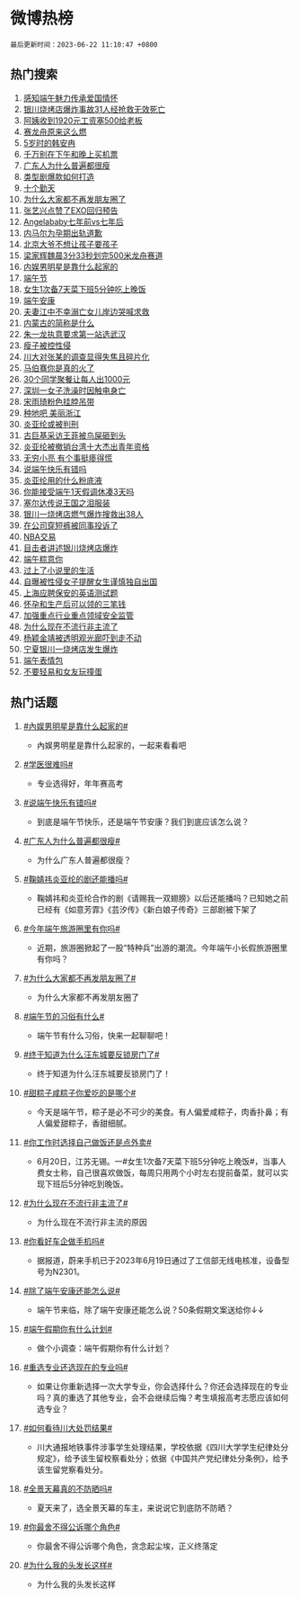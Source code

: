 # 微博热榜

`最后更新时间：2023-06-22 11:10:47 +0800`

## 热门搜索

1. [感知端午魅力传承爱国情怀](https://m.weibo.cn/search?containerid=100103type%3D1%26t%3D10%26q%3D%23%E6%84%9F%E7%9F%A5%E7%AB%AF%E5%8D%88%E9%AD%85%E5%8A%9B%E4%BC%A0%E6%89%BF%E7%88%B1%E5%9B%BD%E6%83%85%E6%80%80%23&stream_entry_id=51&isnewpage=1&extparam=seat%3D1%26cate%3D10103%26stream_entry_id%3D51%26dgr%3D0%26filter_type%3Drealtimehot%26c_type%3D51%26pos%3D0%26display_time%3D1687403445%26pre_seqid%3D16874034458720639831&luicode=10000011&lfid=106003type%253D25%2526t%253D3%2526disable_hot%253D1%2526filter_type%253Drealtimehot)
1. [银川烧烤店爆炸事故31人经抢救无效死亡](https://m.weibo.cn/search?containerid=100103type%3D1%26t%3D10%26q%3D%23%E9%93%B6%E5%B7%9D%E7%83%A7%E7%83%A4%E5%BA%97%E7%88%86%E7%82%B8%E4%BA%8B%E6%95%8531%E4%BA%BA%E7%BB%8F%E6%8A%A2%E6%95%91%E6%97%A0%E6%95%88%E6%AD%BB%E4%BA%A1%23&stream_entry_id=31&isnewpage=1&extparam=seat%3D1%26cate%3D5001%26stream_entry_id%3D31%26realpos%3D1%26dgr%3D0%26lcate%3D5001%26filter_type%3Drealtimehot%26flag%3D1%26band_rank%3D1%26q%3D%2523%25E9%2593%25B6%25E5%25B7%259D%25E7%2583%25A7%25E7%2583%25A4%25E5%25BA%2597%25E7%2588%2586%25E7%2582%25B8%25E4%25BA%258B%25E6%2595%258531%25E4%25BA%25BA%25E7%25BB%258F%25E6%258A%25A2%25E6%2595%2591%25E6%2597%25A0%25E6%2595%2588%25E6%25AD%25BB%25E4%25BA%25A1%2523%26c_type%3D31%26pos%3D0%26display_time%3D1687403445%26pre_seqid%3D16874034458720639831&luicode=10000011&lfid=106003type%253D25%2526t%253D3%2526disable_hot%253D1%2526filter_type%253Drealtimehot)
1. [阿姨收到1920元工资塞500给老板](https://m.weibo.cn/search?containerid=100103type%3D1%26t%3D10%26q%3D%23%E9%98%BF%E5%A7%A8%E6%94%B6%E5%88%B01920%E5%85%83%E5%B7%A5%E8%B5%84%E5%A1%9E500%E7%BB%99%E8%80%81%E6%9D%BF%23&stream_entry_id=31&isnewpage=1&extparam=seat%3D1%26cate%3D5001%26stream_entry_id%3D31%26realpos%3D2%26dgr%3D0%26lcate%3D5001%26filter_type%3Drealtimehot%26flag%3D32768%26band_rank%3D2%26q%3D%2523%25E9%2598%25BF%25E5%25A7%25A8%25E6%2594%25B6%25E5%2588%25B01920%25E5%2585%2583%25E5%25B7%25A5%25E8%25B5%2584%25E5%25A1%259E500%25E7%25BB%2599%25E8%2580%2581%25E6%259D%25BF%2523%26c_type%3D31%26pos%3D1%26display_time%3D1687403445%26pre_seqid%3D16874034458720639831&luicode=10000011&lfid=106003type%253D25%2526t%253D3%2526disable_hot%253D1%2526filter_type%253Drealtimehot)
1. [赛龙舟原来这么燃](https://m.weibo.cn/search?containerid=100103type%3D1%26t%3D10%26q%3D%23%E8%B5%9B%E9%BE%99%E8%88%9F%E5%8E%9F%E6%9D%A5%E8%BF%99%E4%B9%88%E7%87%83%23&stream_entry_id=31&isnewpage=1&extparam=seat%3D1%26cate%3D5001%26stream_entry_id%3D31%26realpos%3D3%26dgr%3D0%26lcate%3D5001%26filter_type%3Drealtimehot%26flag%3D0%26band_rank%3D3%26q%3D%2523%25E8%25B5%259B%25E9%25BE%2599%25E8%2588%259F%25E5%258E%259F%25E6%259D%25A5%25E8%25BF%2599%25E4%25B9%2588%25E7%2587%2583%2523%26c_type%3D31%26pos%3D2%26display_time%3D1687403445%26pre_seqid%3D16874034458720639831&luicode=10000011&lfid=106003type%253D25%2526t%253D3%2526disable_hot%253D1%2526filter_type%253Drealtimehot)
1. [5岁时的韩安冉](https://m.weibo.cn/search?containerid=100103type%3D1%26t%3D10%26q%3D%235%E5%B2%81%E6%97%B6%E7%9A%84%E9%9F%A9%E5%AE%89%E5%86%89%23&stream_entry_id=31&isnewpage=1&extparam=seat%3D1%26cate%3D5001%26stream_entry_id%3D31%26realpos%3D4%26dgr%3D0%26lcate%3D5001%26filter_type%3Drealtimehot%26flag%3D2%26band_rank%3D4%26q%3D%25235%25E5%25B2%2581%25E6%2597%25B6%25E7%259A%2584%25E9%259F%25A9%25E5%25AE%2589%25E5%2586%2589%2523%26c_type%3D31%26pos%3D3%26display_time%3D1687403445%26pre_seqid%3D16874034458720639831&luicode=10000011&lfid=106003type%253D25%2526t%253D3%2526disable_hot%253D1%2526filter_type%253Drealtimehot)
1. [千万别在下午和晚上买机票](https://m.weibo.cn/search?containerid=100103type%3D1%26t%3D10%26q%3D%23%E5%8D%83%E4%B8%87%E5%88%AB%E5%9C%A8%E4%B8%8B%E5%8D%88%E5%92%8C%E6%99%9A%E4%B8%8A%E4%B9%B0%E6%9C%BA%E7%A5%A8%23&stream_entry_id=31&isnewpage=1&extparam=seat%3D1%26cate%3D5001%26stream_entry_id%3D31%26realpos%3D5%26dgr%3D0%26lcate%3D5001%26filter_type%3Drealtimehot%26flag%3D2%26band_rank%3D5%26q%3D%2523%25E5%258D%2583%25E4%25B8%2587%25E5%2588%25AB%25E5%259C%25A8%25E4%25B8%258B%25E5%258D%2588%25E5%2592%258C%25E6%2599%259A%25E4%25B8%258A%25E4%25B9%25B0%25E6%259C%25BA%25E7%25A5%25A8%2523%26c_type%3D31%26pos%3D4%26display_time%3D1687403445%26pre_seqid%3D16874034458720639831&luicode=10000011&lfid=106003type%253D25%2526t%253D3%2526disable_hot%253D1%2526filter_type%253Drealtimehot)
1. [广东人为什么普遍都很瘦](https://m.weibo.cn/search?containerid=100103type%3D1%26t%3D10%26q%3D%23%E5%B9%BF%E4%B8%9C%E4%BA%BA%E4%B8%BA%E4%BB%80%E4%B9%88%E6%99%AE%E9%81%8D%E9%83%BD%E5%BE%88%E7%98%A6%23&stream_entry_id=31&isnewpage=1&extparam=seat%3D1%26cate%3D5001%26stream_entry_id%3D31%26realpos%3D6%26dgr%3D0%26lcate%3D5001%26filter_type%3Drealtimehot%26flag%3D1%26band_rank%3D6%26q%3D%2523%25E5%25B9%25BF%25E4%25B8%259C%25E4%25BA%25BA%25E4%25B8%25BA%25E4%25BB%2580%25E4%25B9%2588%25E6%2599%25AE%25E9%2581%258D%25E9%2583%25BD%25E5%25BE%2588%25E7%2598%25A6%2523%26c_type%3D31%26pos%3D5%26display_time%3D1687403445%26pre_seqid%3D16874034458720639831&luicode=10000011&lfid=106003type%253D25%2526t%253D3%2526disable_hot%253D1%2526filter_type%253Drealtimehot)
1. [类型剧爆款如何打造](https://m.weibo.cn/search?containerid=100103type%3D1%26t%3D10%26q%3D%23%E7%B1%BB%E5%9E%8B%E5%89%A7%E7%88%86%E6%AC%BE%E5%A6%82%E4%BD%95%E6%89%93%E9%80%A0%23&stream_entry_id=31&isnewpage=1&extparam=seat%3D1%26cate%3D5001%26stream_entry_id%3D31%26dgr%3D0%26filter_type%3Drealtimehot%26lcate%3D5001%26pos%3D6%26adid%3D194126%26band_rank%3D7%26q%3D%2523%25E7%25B1%25BB%25E5%259E%258B%25E5%2589%25A7%25E7%2588%2586%25E6%25AC%25BE%25E5%25A6%2582%25E4%25BD%2595%25E6%2589%2593%25E9%2580%25A0%2523%26c_type%3D31%26is_ad_pos%3D1%26display_time%3D1687403445%26pre_seqid%3D16874034458720639831&luicode=10000011&lfid=106003type%253D25%2526t%253D3%2526disable_hot%253D1%2526filter_type%253Drealtimehot)
1. [十个勤天](https://m.weibo.cn/search?containerid=100103type%3D1%26t%3D10%26q%3D%E5%8D%81%E4%B8%AA%E5%8B%A4%E5%A4%A9&stream_entry_id=31&isnewpage=1&extparam=seat%3D1%26cate%3D5001%26stream_entry_id%3D31%26realpos%3D7%26dgr%3D0%26lcate%3D5001%26filter_type%3Drealtimehot%26flag%3D1%26band_rank%3D7%26q%3D%25E5%258D%2581%25E4%25B8%25AA%25E5%258B%25A4%25E5%25A4%25A9%26c_type%3D31%26pos%3D7%26display_time%3D1687403445%26pre_seqid%3D16874034458720639831&luicode=10000011&lfid=106003type%253D25%2526t%253D3%2526disable_hot%253D1%2526filter_type%253Drealtimehot)
1. [为什么大家都不再发朋友圈了](https://m.weibo.cn/search?containerid=100103type%3D1%26t%3D10%26q%3D%23%E4%B8%BA%E4%BB%80%E4%B9%88%E5%A4%A7%E5%AE%B6%E9%83%BD%E4%B8%8D%E5%86%8D%E5%8F%91%E6%9C%8B%E5%8F%8B%E5%9C%88%E4%BA%86%23&stream_entry_id=31&isnewpage=1&extparam=seat%3D1%26cate%3D5001%26stream_entry_id%3D31%26realpos%3D8%26dgr%3D0%26lcate%3D5001%26filter_type%3Drealtimehot%26flag%3D1%26band_rank%3D8%26q%3D%2523%25E4%25B8%25BA%25E4%25BB%2580%25E4%25B9%2588%25E5%25A4%25A7%25E5%25AE%25B6%25E9%2583%25BD%25E4%25B8%258D%25E5%2586%258D%25E5%258F%2591%25E6%259C%258B%25E5%258F%258B%25E5%259C%2588%25E4%25BA%2586%2523%26c_type%3D31%26pos%3D8%26display_time%3D1687403445%26pre_seqid%3D16874034458720639831&luicode=10000011&lfid=106003type%253D25%2526t%253D3%2526disable_hot%253D1%2526filter_type%253Drealtimehot)
1. [张艺兴点赞了EXO回归预告](https://m.weibo.cn/search?containerid=100103type%3D1%26t%3D10%26q%3D%23%E5%BC%A0%E8%89%BA%E5%85%B4%E7%82%B9%E8%B5%9E%E4%BA%86EXO%E5%9B%9E%E5%BD%92%E9%A2%84%E5%91%8A%23&stream_entry_id=31&isnewpage=1&extparam=seat%3D1%26cate%3D5001%26stream_entry_id%3D31%26realpos%3D9%26dgr%3D0%26lcate%3D5001%26filter_type%3Drealtimehot%26flag%3D0%26band_rank%3D9%26q%3D%2523%25E5%25BC%25A0%25E8%2589%25BA%25E5%2585%25B4%25E7%2582%25B9%25E8%25B5%259E%25E4%25BA%2586EXO%25E5%259B%259E%25E5%25BD%2592%25E9%25A2%2584%25E5%2591%258A%2523%26c_type%3D31%26pos%3D9%26display_time%3D1687403445%26pre_seqid%3D16874034458720639831&luicode=10000011&lfid=106003type%253D25%2526t%253D3%2526disable_hot%253D1%2526filter_type%253Drealtimehot)
1. [Angelababy七年前vs七年后](https://m.weibo.cn/search?containerid=100103type%3D1%26t%3D10%26q%3D%23Angelababy%E4%B8%83%E5%B9%B4%E5%89%8Dvs%E4%B8%83%E5%B9%B4%E5%90%8E%23&stream_entry_id=31&isnewpage=1&extparam=seat%3D1%26cate%3D5001%26stream_entry_id%3D31%26realpos%3D10%26dgr%3D0%26lcate%3D5001%26filter_type%3Drealtimehot%26flag%3D0%26band_rank%3D10%26q%3D%2523Angelababy%25E4%25B8%2583%25E5%25B9%25B4%25E5%2589%258Dvs%25E4%25B8%2583%25E5%25B9%25B4%25E5%2590%258E%2523%26c_type%3D31%26pos%3D10%26display_time%3D1687403445%26pre_seqid%3D16874034458720639831&luicode=10000011&lfid=106003type%253D25%2526t%253D3%2526disable_hot%253D1%2526filter_type%253Drealtimehot)
1. [内马尔为孕期出轨道歉](https://m.weibo.cn/search?containerid=100103type%3D1%26t%3D10%26q%3D%23%E5%86%85%E9%A9%AC%E5%B0%94%E4%B8%BA%E5%AD%95%E6%9C%9F%E5%87%BA%E8%BD%A8%E9%81%93%E6%AD%89%23&stream_entry_id=31&isnewpage=1&extparam=seat%3D1%26cate%3D5001%26stream_entry_id%3D31%26realpos%3D11%26dgr%3D0%26lcate%3D5001%26filter_type%3Drealtimehot%26flag%3D2%26band_rank%3D11%26q%3D%2523%25E5%2586%2585%25E9%25A9%25AC%25E5%25B0%2594%25E4%25B8%25BA%25E5%25AD%2595%25E6%259C%259F%25E5%2587%25BA%25E8%25BD%25A8%25E9%2581%2593%25E6%25AD%2589%2523%26c_type%3D31%26pos%3D11%26display_time%3D1687403445%26pre_seqid%3D16874034458720639831&luicode=10000011&lfid=106003type%253D25%2526t%253D3%2526disable_hot%253D1%2526filter_type%253Drealtimehot)
1. [北京大爷不想让孩子要孩子](https://m.weibo.cn/search?containerid=100103type%3D1%26t%3D10%26q%3D%23%E5%8C%97%E4%BA%AC%E5%A4%A7%E7%88%B7%E4%B8%8D%E6%83%B3%E8%AE%A9%E5%AD%A9%E5%AD%90%E8%A6%81%E5%AD%A9%E5%AD%90%23&stream_entry_id=31&isnewpage=1&extparam=seat%3D1%26cate%3D5001%26stream_entry_id%3D31%26realpos%3D12%26dgr%3D0%26lcate%3D5001%26filter_type%3Drealtimehot%26flag%3D2%26band_rank%3D12%26q%3D%2523%25E5%258C%2597%25E4%25BA%25AC%25E5%25A4%25A7%25E7%2588%25B7%25E4%25B8%258D%25E6%2583%25B3%25E8%25AE%25A9%25E5%25AD%25A9%25E5%25AD%2590%25E8%25A6%2581%25E5%25AD%25A9%25E5%25AD%2590%2523%26c_type%3D31%26pos%3D12%26display_time%3D1687403445%26pre_seqid%3D16874034458720639831&luicode=10000011&lfid=106003type%253D25%2526t%253D3%2526disable_hot%253D1%2526filter_type%253Drealtimehot)
1. [梁家辉魏晨3分33秒划完500米龙舟赛道](https://m.weibo.cn/search?containerid=100103type%3D1%26t%3D10%26q%3D%23%E6%A2%81%E5%AE%B6%E8%BE%89%E9%AD%8F%E6%99%A83%E5%88%8633%E7%A7%92%E5%88%92%E5%AE%8C500%E7%B1%B3%E9%BE%99%E8%88%9F%E8%B5%9B%E9%81%93%23&stream_entry_id=31&isnewpage=1&extparam=seat%3D1%26cate%3D5001%26stream_entry_id%3D31%26realpos%3D13%26dgr%3D0%26lcate%3D5001%26filter_type%3Drealtimehot%26flag%3D1%26band_rank%3D13%26q%3D%2523%25E6%25A2%2581%25E5%25AE%25B6%25E8%25BE%2589%25E9%25AD%258F%25E6%2599%25A83%25E5%2588%258633%25E7%25A7%2592%25E5%2588%2592%25E5%25AE%258C500%25E7%25B1%25B3%25E9%25BE%2599%25E8%2588%259F%25E8%25B5%259B%25E9%2581%2593%2523%26c_type%3D31%26pos%3D13%26display_time%3D1687403445%26pre_seqid%3D16874034458720639831&luicode=10000011&lfid=106003type%253D25%2526t%253D3%2526disable_hot%253D1%2526filter_type%253Drealtimehot)
1. [内娱男明星是靠什么起家的](https://m.weibo.cn/search?containerid=100103type%3D1%26t%3D10%26q%3D%23%E5%86%85%E5%A8%B1%E7%94%B7%E6%98%8E%E6%98%9F%E6%98%AF%E9%9D%A0%E4%BB%80%E4%B9%88%E8%B5%B7%E5%AE%B6%E7%9A%84%23&stream_entry_id=31&isnewpage=1&extparam=seat%3D1%26cate%3D5001%26stream_entry_id%3D31%26realpos%3D14%26dgr%3D0%26lcate%3D5001%26filter_type%3Drealtimehot%26flag%3D0%26band_rank%3D14%26q%3D%2523%25E5%2586%2585%25E5%25A8%25B1%25E7%2594%25B7%25E6%2598%258E%25E6%2598%259F%25E6%2598%25AF%25E9%259D%25A0%25E4%25BB%2580%25E4%25B9%2588%25E8%25B5%25B7%25E5%25AE%25B6%25E7%259A%2584%2523%26c_type%3D31%26pos%3D14%26display_time%3D1687403445%26pre_seqid%3D16874034458720639831&luicode=10000011&lfid=106003type%253D25%2526t%253D3%2526disable_hot%253D1%2526filter_type%253Drealtimehot)
1. [端午节](https://m.weibo.cn/search?containerid=100103type%3D1%26t%3D10%26q%3D%E7%AB%AF%E5%8D%88%E8%8A%82&stream_entry_id=31&isnewpage=1&extparam=seat%3D1%26cate%3D5001%26stream_entry_id%3D31%26realpos%3D15%26dgr%3D0%26lcate%3D5001%26filter_type%3Drealtimehot%26flag%3D0%26band_rank%3D15%26q%3D%25E7%25AB%25AF%25E5%258D%2588%25E8%258A%2582%26c_type%3D31%26pos%3D15%26display_time%3D1687403445%26pre_seqid%3D16874034458720639831&luicode=10000011&lfid=106003type%253D25%2526t%253D3%2526disable_hot%253D1%2526filter_type%253Drealtimehot)
1. [女生1次备7天菜下班5分钟吃上晚饭](https://m.weibo.cn/search?containerid=100103type%3D1%26t%3D10%26q%3D%23%E5%A5%B3%E7%94%9F1%E6%AC%A1%E5%A4%877%E5%A4%A9%E8%8F%9C%E4%B8%8B%E7%8F%AD5%E5%88%86%E9%92%9F%E5%90%83%E4%B8%8A%E6%99%9A%E9%A5%AD%23&stream_entry_id=31&isnewpage=1&extparam=seat%3D1%26cate%3D5001%26stream_entry_id%3D31%26realpos%3D16%26dgr%3D0%26lcate%3D5001%26filter_type%3Drealtimehot%26flag%3D0%26band_rank%3D16%26q%3D%2523%25E5%25A5%25B3%25E7%2594%259F1%25E6%25AC%25A1%25E5%25A4%25877%25E5%25A4%25A9%25E8%258F%259C%25E4%25B8%258B%25E7%258F%25AD5%25E5%2588%2586%25E9%2592%259F%25E5%2590%2583%25E4%25B8%258A%25E6%2599%259A%25E9%25A5%25AD%2523%26c_type%3D31%26pos%3D16%26display_time%3D1687403445%26pre_seqid%3D16874034458720639831&luicode=10000011&lfid=106003type%253D25%2526t%253D3%2526disable_hot%253D1%2526filter_type%253Drealtimehot)
1. [端午安康](https://m.weibo.cn/search?containerid=100103type%3D1%26t%3D10%26q%3D%E7%AB%AF%E5%8D%88%E5%AE%89%E5%BA%B7&stream_entry_id=31&isnewpage=1&extparam=seat%3D1%26cate%3D5001%26stream_entry_id%3D31%26realpos%3D17%26dgr%3D0%26lcate%3D5001%26filter_type%3Drealtimehot%26flag%3D0%26band_rank%3D17%26q%3D%25E7%25AB%25AF%25E5%258D%2588%25E5%25AE%2589%25E5%25BA%25B7%26c_type%3D31%26pos%3D17%26display_time%3D1687403445%26pre_seqid%3D16874034458720639831&luicode=10000011&lfid=106003type%253D25%2526t%253D3%2526disable_hot%253D1%2526filter_type%253Drealtimehot)
1. [夫妻江中不幸溺亡女儿岸边哭喊求救](https://m.weibo.cn/search?containerid=100103type%3D1%26t%3D10%26q%3D%23%E5%A4%AB%E5%A6%BB%E6%B1%9F%E4%B8%AD%E4%B8%8D%E5%B9%B8%E6%BA%BA%E4%BA%A1%E5%A5%B3%E5%84%BF%E5%B2%B8%E8%BE%B9%E5%93%AD%E5%96%8A%E6%B1%82%E6%95%91%23&stream_entry_id=31&isnewpage=1&extparam=seat%3D1%26cate%3D5001%26stream_entry_id%3D31%26realpos%3D18%26dgr%3D0%26lcate%3D5001%26filter_type%3Drealtimehot%26flag%3D0%26band_rank%3D18%26q%3D%2523%25E5%25A4%25AB%25E5%25A6%25BB%25E6%25B1%259F%25E4%25B8%25AD%25E4%25B8%258D%25E5%25B9%25B8%25E6%25BA%25BA%25E4%25BA%25A1%25E5%25A5%25B3%25E5%2584%25BF%25E5%25B2%25B8%25E8%25BE%25B9%25E5%2593%25AD%25E5%2596%258A%25E6%25B1%2582%25E6%2595%2591%2523%26c_type%3D31%26pos%3D18%26display_time%3D1687403445%26pre_seqid%3D16874034458720639831&luicode=10000011&lfid=106003type%253D25%2526t%253D3%2526disable_hot%253D1%2526filter_type%253Drealtimehot)
1. [内蒙古的简称是什么](https://m.weibo.cn/search?containerid=100103type%3D1%26t%3D10%26q%3D%23%E5%86%85%E8%92%99%E5%8F%A4%E7%9A%84%E7%AE%80%E7%A7%B0%E6%98%AF%E4%BB%80%E4%B9%88%23&stream_entry_id=31&isnewpage=1&extparam=seat%3D1%26cate%3D5001%26stream_entry_id%3D31%26realpos%3D19%26dgr%3D0%26lcate%3D5001%26filter_type%3Drealtimehot%26flag%3D0%26band_rank%3D19%26q%3D%2523%25E5%2586%2585%25E8%2592%2599%25E5%258F%25A4%25E7%259A%2584%25E7%25AE%2580%25E7%25A7%25B0%25E6%2598%25AF%25E4%25BB%2580%25E4%25B9%2588%2523%26c_type%3D31%26pos%3D19%26display_time%3D1687403445%26pre_seqid%3D16874034458720639831&luicode=10000011&lfid=106003type%253D25%2526t%253D3%2526disable_hot%253D1%2526filter_type%253Drealtimehot)
1. [朱一龙执意要求第一站选武汉](https://m.weibo.cn/search?containerid=100103type%3D1%26t%3D10%26q%3D%23%E6%9C%B1%E4%B8%80%E9%BE%99%E6%89%A7%E6%84%8F%E8%A6%81%E6%B1%82%E7%AC%AC%E4%B8%80%E7%AB%99%E9%80%89%E6%AD%A6%E6%B1%89%23&stream_entry_id=31&isnewpage=1&extparam=seat%3D1%26cate%3D5001%26stream_entry_id%3D31%26realpos%3D20%26dgr%3D0%26lcate%3D5001%26filter_type%3Drealtimehot%26flag%3D0%26band_rank%3D20%26q%3D%2523%25E6%259C%25B1%25E4%25B8%2580%25E9%25BE%2599%25E6%2589%25A7%25E6%2584%258F%25E8%25A6%2581%25E6%25B1%2582%25E7%25AC%25AC%25E4%25B8%2580%25E7%25AB%2599%25E9%2580%2589%25E6%25AD%25A6%25E6%25B1%2589%2523%26c_type%3D31%26pos%3D20%26display_time%3D1687403445%26pre_seqid%3D16874034458720639831&luicode=10000011&lfid=106003type%253D25%2526t%253D3%2526disable_hot%253D1%2526filter_type%253Drealtimehot)
1. [瘦子被控性侵](https://m.weibo.cn/search?containerid=100103type%3D1%26t%3D10%26q%3D%23%E7%98%A6%E5%AD%90%E8%A2%AB%E6%8E%A7%E6%80%A7%E4%BE%B5%23&stream_entry_id=31&isnewpage=1&extparam=seat%3D1%26cate%3D5001%26stream_entry_id%3D31%26realpos%3D21%26dgr%3D0%26lcate%3D5001%26filter_type%3Drealtimehot%26flag%3D0%26band_rank%3D21%26q%3D%2523%25E7%2598%25A6%25E5%25AD%2590%25E8%25A2%25AB%25E6%258E%25A7%25E6%2580%25A7%25E4%25BE%25B5%2523%26c_type%3D31%26pos%3D21%26display_time%3D1687403445%26pre_seqid%3D16874034458720639831&luicode=10000011&lfid=106003type%253D25%2526t%253D3%2526disable_hot%253D1%2526filter_type%253Drealtimehot)
1. [川大对张某的调查显得失焦且碎片化](https://m.weibo.cn/search?containerid=100103type%3D1%26t%3D10%26q%3D%23%E5%B7%9D%E5%A4%A7%E5%AF%B9%E5%BC%A0%E6%9F%90%E7%9A%84%E8%B0%83%E6%9F%A5%E6%98%BE%E5%BE%97%E5%A4%B1%E7%84%A6%E4%B8%94%E7%A2%8E%E7%89%87%E5%8C%96%23&stream_entry_id=31&isnewpage=1&extparam=seat%3D1%26cate%3D5001%26stream_entry_id%3D31%26realpos%3D22%26dgr%3D0%26lcate%3D5001%26filter_type%3Drealtimehot%26flag%3D2%26band_rank%3D22%26q%3D%2523%25E5%25B7%259D%25E5%25A4%25A7%25E5%25AF%25B9%25E5%25BC%25A0%25E6%259F%2590%25E7%259A%2584%25E8%25B0%2583%25E6%259F%25A5%25E6%2598%25BE%25E5%25BE%2597%25E5%25A4%25B1%25E7%2584%25A6%25E4%25B8%2594%25E7%25A2%258E%25E7%2589%2587%25E5%258C%2596%2523%26c_type%3D31%26pos%3D22%26display_time%3D1687403445%26pre_seqid%3D16874034458720639831&luicode=10000011&lfid=106003type%253D25%2526t%253D3%2526disable_hot%253D1%2526filter_type%253Drealtimehot)
1. [马伯骞你是真的火了](https://m.weibo.cn/search?containerid=100103type%3D1%26t%3D10%26q%3D%23%E9%A9%AC%E4%BC%AF%E9%AA%9E%E4%BD%A0%E6%98%AF%E7%9C%9F%E7%9A%84%E7%81%AB%E4%BA%86%23&stream_entry_id=31&isnewpage=1&extparam=seat%3D1%26cate%3D5001%26stream_entry_id%3D31%26realpos%3D23%26dgr%3D0%26lcate%3D5001%26filter_type%3Drealtimehot%26flag%3D1%26band_rank%3D23%26q%3D%2523%25E9%25A9%25AC%25E4%25BC%25AF%25E9%25AA%259E%25E4%25BD%25A0%25E6%2598%25AF%25E7%259C%259F%25E7%259A%2584%25E7%2581%25AB%25E4%25BA%2586%2523%26c_type%3D31%26pos%3D23%26display_time%3D1687403445%26pre_seqid%3D16874034458720639831&luicode=10000011&lfid=106003type%253D25%2526t%253D3%2526disable_hot%253D1%2526filter_type%253Drealtimehot)
1. [30个同学聚餐让每人出1000元](https://m.weibo.cn/search?containerid=100103type%3D1%26t%3D10%26q%3D%2330%E4%B8%AA%E5%90%8C%E5%AD%A6%E8%81%9A%E9%A4%90%E8%AE%A9%E6%AF%8F%E4%BA%BA%E5%87%BA1000%E5%85%83%23&stream_entry_id=31&isnewpage=1&extparam=seat%3D1%26cate%3D5001%26stream_entry_id%3D31%26realpos%3D24%26dgr%3D0%26lcate%3D5001%26filter_type%3Drealtimehot%26flag%3D0%26band_rank%3D24%26q%3D%252330%25E4%25B8%25AA%25E5%2590%258C%25E5%25AD%25A6%25E8%2581%259A%25E9%25A4%2590%25E8%25AE%25A9%25E6%25AF%258F%25E4%25BA%25BA%25E5%2587%25BA1000%25E5%2585%2583%2523%26c_type%3D31%26pos%3D24%26display_time%3D1687403445%26pre_seqid%3D16874034458720639831&luicode=10000011&lfid=106003type%253D25%2526t%253D3%2526disable_hot%253D1%2526filter_type%253Drealtimehot)
1. [深圳一女子洗澡时因触电身亡](https://m.weibo.cn/search?containerid=100103type%3D1%26t%3D10%26q%3D%23%E6%B7%B1%E5%9C%B3%E4%B8%80%E5%A5%B3%E5%AD%90%E6%B4%97%E6%BE%A1%E6%97%B6%E5%9B%A0%E8%A7%A6%E7%94%B5%E8%BA%AB%E4%BA%A1%23&stream_entry_id=31&isnewpage=1&extparam=seat%3D1%26cate%3D5001%26stream_entry_id%3D31%26realpos%3D25%26dgr%3D0%26lcate%3D5001%26filter_type%3Drealtimehot%26flag%3D0%26band_rank%3D25%26q%3D%2523%25E6%25B7%25B1%25E5%259C%25B3%25E4%25B8%2580%25E5%25A5%25B3%25E5%25AD%2590%25E6%25B4%2597%25E6%25BE%25A1%25E6%2597%25B6%25E5%259B%25A0%25E8%25A7%25A6%25E7%2594%25B5%25E8%25BA%25AB%25E4%25BA%25A1%2523%26c_type%3D31%26pos%3D25%26display_time%3D1687403445%26pre_seqid%3D16874034458720639831&luicode=10000011&lfid=106003type%253D25%2526t%253D3%2526disable_hot%253D1%2526filter_type%253Drealtimehot)
1. [宋雨琦粉色挂脖吊带](https://m.weibo.cn/search?containerid=100103type%3D1%26t%3D10%26q%3D%23%E5%AE%8B%E9%9B%A8%E7%90%A6%E7%B2%89%E8%89%B2%E6%8C%82%E8%84%96%E5%90%8A%E5%B8%A6%23&stream_entry_id=31&isnewpage=1&extparam=seat%3D1%26cate%3D5001%26stream_entry_id%3D31%26realpos%3D26%26dgr%3D0%26lcate%3D5001%26filter_type%3Drealtimehot%26flag%3D1%26band_rank%3D26%26q%3D%2523%25E5%25AE%258B%25E9%259B%25A8%25E7%2590%25A6%25E7%25B2%2589%25E8%2589%25B2%25E6%258C%2582%25E8%2584%2596%25E5%2590%258A%25E5%25B8%25A6%2523%26c_type%3D31%26pos%3D26%26display_time%3D1687403445%26pre_seqid%3D16874034458720639831&luicode=10000011&lfid=106003type%253D25%2526t%253D3%2526disable_hot%253D1%2526filter_type%253Drealtimehot)
1. [种地吧 美丽浙江](https://m.weibo.cn/search?containerid=100103type%3D1%26t%3D10%26q%3D%E7%A7%8D%E5%9C%B0%E5%90%A7+%E7%BE%8E%E4%B8%BD%E6%B5%99%E6%B1%9F&stream_entry_id=31&isnewpage=1&extparam=seat%3D1%26cate%3D5001%26stream_entry_id%3D31%26realpos%3D27%26dgr%3D0%26lcate%3D5001%26filter_type%3Drealtimehot%26flag%3D0%26band_rank%3D27%26q%3D%25E7%25A7%258D%25E5%259C%25B0%25E5%2590%25A7%2520%25E7%25BE%258E%25E4%25B8%25BD%25E6%25B5%2599%25E6%25B1%259F%26c_type%3D31%26pos%3D27%26display_time%3D1687403445%26pre_seqid%3D16874034458720639831&luicode=10000011&lfid=106003type%253D25%2526t%253D3%2526disable_hot%253D1%2526filter_type%253Drealtimehot)
1. [炎亚纶或被判刑](https://m.weibo.cn/search?containerid=100103type%3D1%26t%3D10%26q%3D%23%E7%82%8E%E4%BA%9A%E7%BA%B6%E6%88%96%E8%A2%AB%E5%88%A4%E5%88%91%23&stream_entry_id=31&isnewpage=1&extparam=seat%3D1%26cate%3D5001%26stream_entry_id%3D31%26realpos%3D28%26dgr%3D0%26lcate%3D5001%26filter_type%3Drealtimehot%26flag%3D0%26band_rank%3D28%26q%3D%2523%25E7%2582%258E%25E4%25BA%259A%25E7%25BA%25B6%25E6%2588%2596%25E8%25A2%25AB%25E5%2588%25A4%25E5%2588%2591%2523%26c_type%3D31%26pos%3D28%26display_time%3D1687403445%26pre_seqid%3D16874034458720639831&luicode=10000011&lfid=106003type%253D25%2526t%253D3%2526disable_hot%253D1%2526filter_type%253Drealtimehot)
1. [古巨基采访王菲被鸟屎砸到头](https://m.weibo.cn/search?containerid=100103type%3D1%26t%3D10%26q%3D%23%E5%8F%A4%E5%B7%A8%E5%9F%BA%E9%87%87%E8%AE%BF%E7%8E%8B%E8%8F%B2%E8%A2%AB%E9%B8%9F%E5%B1%8E%E7%A0%B8%E5%88%B0%E5%A4%B4%23&stream_entry_id=31&isnewpage=1&extparam=seat%3D1%26cate%3D5001%26stream_entry_id%3D31%26realpos%3D29%26dgr%3D0%26lcate%3D5001%26filter_type%3Drealtimehot%26flag%3D0%26band_rank%3D29%26q%3D%2523%25E5%258F%25A4%25E5%25B7%25A8%25E5%259F%25BA%25E9%2587%2587%25E8%25AE%25BF%25E7%258E%258B%25E8%258F%25B2%25E8%25A2%25AB%25E9%25B8%259F%25E5%25B1%258E%25E7%25A0%25B8%25E5%2588%25B0%25E5%25A4%25B4%2523%26c_type%3D31%26pos%3D29%26display_time%3D1687403445%26pre_seqid%3D16874034458720639831&luicode=10000011&lfid=106003type%253D25%2526t%253D3%2526disable_hot%253D1%2526filter_type%253Drealtimehot)
1. [炎亚纶被撤销台湾十大杰出青年资格](https://m.weibo.cn/search?containerid=100103type%3D1%26t%3D10%26q%3D%23%E7%82%8E%E4%BA%9A%E7%BA%B6%E8%A2%AB%E6%92%A4%E9%94%80%E5%8F%B0%E6%B9%BE%E5%8D%81%E5%A4%A7%E6%9D%B0%E5%87%BA%E9%9D%92%E5%B9%B4%E8%B5%84%E6%A0%BC%23&stream_entry_id=31&isnewpage=1&extparam=seat%3D1%26cate%3D5001%26stream_entry_id%3D31%26realpos%3D30%26dgr%3D0%26lcate%3D5001%26filter_type%3Drealtimehot%26flag%3D0%26band_rank%3D30%26q%3D%2523%25E7%2582%258E%25E4%25BA%259A%25E7%25BA%25B6%25E8%25A2%25AB%25E6%2592%25A4%25E9%2594%2580%25E5%258F%25B0%25E6%25B9%25BE%25E5%258D%2581%25E5%25A4%25A7%25E6%259D%25B0%25E5%2587%25BA%25E9%259D%2592%25E5%25B9%25B4%25E8%25B5%2584%25E6%25A0%25BC%2523%26c_type%3D31%26pos%3D30%26display_time%3D1687403445%26pre_seqid%3D16874034458720639831&luicode=10000011&lfid=106003type%253D25%2526t%253D3%2526disable_hot%253D1%2526filter_type%253Drealtimehot)
1. [无穷小亮 有个事挺瘆得慌](https://m.weibo.cn/search?containerid=100103type%3D1%26t%3D10%26q%3D%E6%97%A0%E7%A9%B7%E5%B0%8F%E4%BA%AE+%E6%9C%89%E4%B8%AA%E4%BA%8B%E6%8C%BA%E7%98%86%E5%BE%97%E6%85%8C&stream_entry_id=31&isnewpage=1&extparam=seat%3D1%26cate%3D5001%26stream_entry_id%3D31%26realpos%3D31%26dgr%3D0%26lcate%3D5001%26filter_type%3Drealtimehot%26flag%3D1%26band_rank%3D31%26q%3D%25E6%2597%25A0%25E7%25A9%25B7%25E5%25B0%258F%25E4%25BA%25AE%2520%25E6%259C%2589%25E4%25B8%25AA%25E4%25BA%258B%25E6%258C%25BA%25E7%2598%2586%25E5%25BE%2597%25E6%2585%258C%26c_type%3D31%26pos%3D31%26display_time%3D1687403445%26pre_seqid%3D16874034458720639831&luicode=10000011&lfid=106003type%253D25%2526t%253D3%2526disable_hot%253D1%2526filter_type%253Drealtimehot)
1. [说端午快乐有错吗](https://m.weibo.cn/search?containerid=100103type%3D1%26t%3D10%26q%3D%23%E8%AF%B4%E7%AB%AF%E5%8D%88%E5%BF%AB%E4%B9%90%E6%9C%89%E9%94%99%E5%90%97%23&stream_entry_id=31&isnewpage=1&extparam=seat%3D1%26cate%3D5001%26stream_entry_id%3D31%26realpos%3D32%26dgr%3D0%26lcate%3D5001%26filter_type%3Drealtimehot%26flag%3D0%26band_rank%3D32%26q%3D%2523%25E8%25AF%25B4%25E7%25AB%25AF%25E5%258D%2588%25E5%25BF%25AB%25E4%25B9%2590%25E6%259C%2589%25E9%2594%2599%25E5%2590%2597%2523%26c_type%3D31%26pos%3D32%26display_time%3D1687403445%26pre_seqid%3D16874034458720639831&luicode=10000011&lfid=106003type%253D25%2526t%253D3%2526disable_hot%253D1%2526filter_type%253Drealtimehot)
1. [炎亚纶用的什么粉底液](https://m.weibo.cn/search?containerid=100103type%3D1%26t%3D10%26q%3D%23%E7%82%8E%E4%BA%9A%E7%BA%B6%E7%94%A8%E7%9A%84%E4%BB%80%E4%B9%88%E7%B2%89%E5%BA%95%E6%B6%B2%23&stream_entry_id=31&isnewpage=1&extparam=seat%3D1%26cate%3D5001%26stream_entry_id%3D31%26realpos%3D33%26dgr%3D0%26lcate%3D5001%26filter_type%3Drealtimehot%26flag%3D0%26band_rank%3D33%26q%3D%2523%25E7%2582%258E%25E4%25BA%259A%25E7%25BA%25B6%25E7%2594%25A8%25E7%259A%2584%25E4%25BB%2580%25E4%25B9%2588%25E7%25B2%2589%25E5%25BA%2595%25E6%25B6%25B2%2523%26c_type%3D31%26pos%3D33%26display_time%3D1687403445%26pre_seqid%3D16874034458720639831&luicode=10000011&lfid=106003type%253D25%2526t%253D3%2526disable_hot%253D1%2526filter_type%253Drealtimehot)
1. [你能接受端午1天假调休凑3天吗](https://m.weibo.cn/search?containerid=100103type%3D1%26t%3D10%26q%3D%23%E4%BD%A0%E8%83%BD%E6%8E%A5%E5%8F%97%E7%AB%AF%E5%8D%881%E5%A4%A9%E5%81%87%E8%B0%83%E4%BC%91%E5%87%913%E5%A4%A9%E5%90%97%23&stream_entry_id=31&isnewpage=1&extparam=seat%3D1%26cate%3D5001%26stream_entry_id%3D31%26realpos%3D34%26dgr%3D0%26lcate%3D5001%26filter_type%3Drealtimehot%26flag%3D0%26band_rank%3D34%26q%3D%2523%25E4%25BD%25A0%25E8%2583%25BD%25E6%258E%25A5%25E5%258F%2597%25E7%25AB%25AF%25E5%258D%25881%25E5%25A4%25A9%25E5%2581%2587%25E8%25B0%2583%25E4%25BC%2591%25E5%2587%25913%25E5%25A4%25A9%25E5%2590%2597%2523%26c_type%3D31%26pos%3D34%26display_time%3D1687403445%26pre_seqid%3D16874034458720639831&luicode=10000011&lfid=106003type%253D25%2526t%253D3%2526disable_hot%253D1%2526filter_type%253Drealtimehot)
1. [塞尔达传说王国之泪服装](https://m.weibo.cn/search?containerid=100103type%3D1%26t%3D10%26q%3D%E5%A1%9E%E5%B0%94%E8%BE%BE%E4%BC%A0%E8%AF%B4%E7%8E%8B%E5%9B%BD%E4%B9%8B%E6%B3%AA%E6%9C%8D%E8%A3%85&stream_entry_id=31&isnewpage=1&extparam=seat%3D1%26cate%3D5001%26stream_entry_id%3D31%26realpos%3D35%26dgr%3D0%26lcate%3D5001%26filter_type%3Drealtimehot%26flag%3D1%26band_rank%3D35%26q%3D%25E5%25A1%259E%25E5%25B0%2594%25E8%25BE%25BE%25E4%25BC%25A0%25E8%25AF%25B4%25E7%258E%258B%25E5%259B%25BD%25E4%25B9%258B%25E6%25B3%25AA%25E6%259C%258D%25E8%25A3%2585%26c_type%3D31%26pos%3D35%26display_time%3D1687403445%26pre_seqid%3D16874034458720639831&luicode=10000011&lfid=106003type%253D25%2526t%253D3%2526disable_hot%253D1%2526filter_type%253Drealtimehot)
1. [银川一烧烤店燃气爆炸搜救出38人](https://m.weibo.cn/search?containerid=100103type%3D1%26t%3D10%26q%3D%23%E9%93%B6%E5%B7%9D%E4%B8%80%E7%83%A7%E7%83%A4%E5%BA%97%E7%87%83%E6%B0%94%E7%88%86%E7%82%B8%E6%90%9C%E6%95%91%E5%87%BA38%E4%BA%BA%23&stream_entry_id=31&isnewpage=1&extparam=seat%3D1%26cate%3D5001%26stream_entry_id%3D31%26realpos%3D36%26dgr%3D0%26lcate%3D5001%26filter_type%3Drealtimehot%26flag%3D1%26band_rank%3D36%26q%3D%2523%25E9%2593%25B6%25E5%25B7%259D%25E4%25B8%2580%25E7%2583%25A7%25E7%2583%25A4%25E5%25BA%2597%25E7%2587%2583%25E6%25B0%2594%25E7%2588%2586%25E7%2582%25B8%25E6%2590%259C%25E6%2595%2591%25E5%2587%25BA38%25E4%25BA%25BA%2523%26c_type%3D31%26pos%3D36%26display_time%3D1687403445%26pre_seqid%3D16874034458720639831&luicode=10000011&lfid=106003type%253D25%2526t%253D3%2526disable_hot%253D1%2526filter_type%253Drealtimehot)
1. [在公司穿短裤被同事投诉了](https://m.weibo.cn/search?containerid=100103type%3D1%26t%3D10%26q%3D%23%E5%9C%A8%E5%85%AC%E5%8F%B8%E7%A9%BF%E7%9F%AD%E8%A3%A4%E8%A2%AB%E5%90%8C%E4%BA%8B%E6%8A%95%E8%AF%89%E4%BA%86%23&stream_entry_id=31&isnewpage=1&extparam=seat%3D1%26cate%3D5001%26stream_entry_id%3D31%26realpos%3D37%26dgr%3D0%26lcate%3D5001%26filter_type%3Drealtimehot%26flag%3D1%26band_rank%3D37%26q%3D%2523%25E5%259C%25A8%25E5%2585%25AC%25E5%258F%25B8%25E7%25A9%25BF%25E7%259F%25AD%25E8%25A3%25A4%25E8%25A2%25AB%25E5%2590%258C%25E4%25BA%258B%25E6%258A%2595%25E8%25AF%2589%25E4%25BA%2586%2523%26c_type%3D31%26pos%3D37%26display_time%3D1687403445%26pre_seqid%3D16874034458720639831&luicode=10000011&lfid=106003type%253D25%2526t%253D3%2526disable_hot%253D1%2526filter_type%253Drealtimehot)
1. [NBA交易](https://m.weibo.cn/search?containerid=100103type%3D1%26t%3D10%26q%3D%23NBA%E4%BA%A4%E6%98%93%23&stream_entry_id=31&isnewpage=1&extparam=seat%3D1%26cate%3D5001%26stream_entry_id%3D31%26realpos%3D38%26dgr%3D0%26lcate%3D5001%26filter_type%3Drealtimehot%26flag%3D0%26band_rank%3D38%26q%3D%2523NBA%25E4%25BA%25A4%25E6%2598%2593%2523%26c_type%3D31%26pos%3D38%26display_time%3D1687403445%26pre_seqid%3D16874034458720639831&luicode=10000011&lfid=106003type%253D25%2526t%253D3%2526disable_hot%253D1%2526filter_type%253Drealtimehot)
1. [目击者讲述银川烧烤店爆炸](https://m.weibo.cn/search?containerid=100103type%3D1%26t%3D10%26q%3D%23%E7%9B%AE%E5%87%BB%E8%80%85%E8%AE%B2%E8%BF%B0%E9%93%B6%E5%B7%9D%E7%83%A7%E7%83%A4%E5%BA%97%E7%88%86%E7%82%B8%23&stream_entry_id=31&isnewpage=1&extparam=seat%3D1%26cate%3D5001%26stream_entry_id%3D31%26realpos%3D39%26dgr%3D0%26lcate%3D5001%26filter_type%3Drealtimehot%26flag%3D1%26band_rank%3D39%26q%3D%2523%25E7%259B%25AE%25E5%2587%25BB%25E8%2580%2585%25E8%25AE%25B2%25E8%25BF%25B0%25E9%2593%25B6%25E5%25B7%259D%25E7%2583%25A7%25E7%2583%25A4%25E5%25BA%2597%25E7%2588%2586%25E7%2582%25B8%2523%26c_type%3D31%26pos%3D39%26display_time%3D1687403445%26pre_seqid%3D16874034458720639831&luicode=10000011&lfid=106003type%253D25%2526t%253D3%2526disable_hot%253D1%2526filter_type%253Drealtimehot)
1. [端午粽意你](https://m.weibo.cn/search?containerid=100103type%3D1%26t%3D10%26q%3D%23%E7%AB%AF%E5%8D%88%E7%B2%BD%E6%84%8F%E4%BD%A0%23&stream_entry_id=31&isnewpage=1&extparam=seat%3D1%26cate%3D5001%26stream_entry_id%3D31%26realpos%3D40%26dgr%3D0%26lcate%3D5001%26filter_type%3Drealtimehot%26flag%3D1%26band_rank%3D40%26q%3D%2523%25E7%25AB%25AF%25E5%258D%2588%25E7%25B2%25BD%25E6%2584%258F%25E4%25BD%25A0%2523%26c_type%3D31%26pos%3D40%26display_time%3D1687403445%26pre_seqid%3D16874034458720639831&luicode=10000011&lfid=106003type%253D25%2526t%253D3%2526disable_hot%253D1%2526filter_type%253Drealtimehot)
1. [过上了小说里的生活](https://m.weibo.cn/search?containerid=100103type%3D1%26t%3D10%26q%3D%E8%BF%87%E4%B8%8A%E4%BA%86%E5%B0%8F%E8%AF%B4%E9%87%8C%E7%9A%84%E7%94%9F%E6%B4%BB&stream_entry_id=31&isnewpage=1&extparam=seat%3D1%26cate%3D5001%26stream_entry_id%3D31%26realpos%3D41%26dgr%3D0%26lcate%3D5001%26filter_type%3Drealtimehot%26flag%3D1%26band_rank%3D41%26q%3D%25E8%25BF%2587%25E4%25B8%258A%25E4%25BA%2586%25E5%25B0%258F%25E8%25AF%25B4%25E9%2587%258C%25E7%259A%2584%25E7%2594%259F%25E6%25B4%25BB%26c_type%3D31%26pos%3D41%26display_time%3D1687403445%26pre_seqid%3D16874034458720639831&luicode=10000011&lfid=106003type%253D25%2526t%253D3%2526disable_hot%253D1%2526filter_type%253Drealtimehot)
1. [自曝被性侵女子提醒女生谨慎独自出国](https://m.weibo.cn/search?containerid=100103type%3D1%26t%3D10%26q%3D%23%E8%87%AA%E6%9B%9D%E8%A2%AB%E6%80%A7%E4%BE%B5%E5%A5%B3%E5%AD%90%E6%8F%90%E9%86%92%E5%A5%B3%E7%94%9F%E8%B0%A8%E6%85%8E%E7%8B%AC%E8%87%AA%E5%87%BA%E5%9B%BD%23&stream_entry_id=31&isnewpage=1&extparam=seat%3D1%26cate%3D5001%26stream_entry_id%3D31%26realpos%3D42%26dgr%3D0%26lcate%3D5001%26filter_type%3Drealtimehot%26flag%3D0%26band_rank%3D42%26q%3D%2523%25E8%2587%25AA%25E6%259B%259D%25E8%25A2%25AB%25E6%2580%25A7%25E4%25BE%25B5%25E5%25A5%25B3%25E5%25AD%2590%25E6%258F%2590%25E9%2586%2592%25E5%25A5%25B3%25E7%2594%259F%25E8%25B0%25A8%25E6%2585%258E%25E7%258B%25AC%25E8%2587%25AA%25E5%2587%25BA%25E5%259B%25BD%2523%26c_type%3D31%26pos%3D42%26display_time%3D1687403445%26pre_seqid%3D16874034458720639831&luicode=10000011&lfid=106003type%253D25%2526t%253D3%2526disable_hot%253D1%2526filter_type%253Drealtimehot)
1. [上海应聘保安的英语测试题](https://m.weibo.cn/search?containerid=100103type%3D1%26t%3D10%26q%3D%23%E4%B8%8A%E6%B5%B7%E5%BA%94%E8%81%98%E4%BF%9D%E5%AE%89%E7%9A%84%E8%8B%B1%E8%AF%AD%E6%B5%8B%E8%AF%95%E9%A2%98%23&stream_entry_id=31&isnewpage=1&extparam=seat%3D1%26cate%3D5001%26stream_entry_id%3D31%26realpos%3D43%26dgr%3D0%26lcate%3D5001%26filter_type%3Drealtimehot%26flag%3D1%26band_rank%3D43%26q%3D%2523%25E4%25B8%258A%25E6%25B5%25B7%25E5%25BA%2594%25E8%2581%2598%25E4%25BF%259D%25E5%25AE%2589%25E7%259A%2584%25E8%258B%25B1%25E8%25AF%25AD%25E6%25B5%258B%25E8%25AF%2595%25E9%25A2%2598%2523%26c_type%3D31%26pos%3D43%26display_time%3D1687403445%26pre_seqid%3D16874034458720639831&luicode=10000011&lfid=106003type%253D25%2526t%253D3%2526disable_hot%253D1%2526filter_type%253Drealtimehot)
1. [怀孕和生产后可以领的三笔钱](https://m.weibo.cn/search?containerid=100103type%3D1%26t%3D10%26q%3D%E6%80%80%E5%AD%95%E5%92%8C%E7%94%9F%E4%BA%A7%E5%90%8E%E5%8F%AF%E4%BB%A5%E9%A2%86%E7%9A%84%E4%B8%89%E7%AC%94%E9%92%B1&stream_entry_id=31&isnewpage=1&extparam=seat%3D1%26cate%3D5001%26stream_entry_id%3D31%26realpos%3D44%26dgr%3D0%26lcate%3D5001%26filter_type%3Drealtimehot%26flag%3D0%26band_rank%3D44%26q%3D%25E6%2580%2580%25E5%25AD%2595%25E5%2592%258C%25E7%2594%259F%25E4%25BA%25A7%25E5%2590%258E%25E5%258F%25AF%25E4%25BB%25A5%25E9%25A2%2586%25E7%259A%2584%25E4%25B8%2589%25E7%25AC%2594%25E9%2592%25B1%26c_type%3D31%26pos%3D44%26display_time%3D1687403445%26pre_seqid%3D16874034458720639831&luicode=10000011&lfid=106003type%253D25%2526t%253D3%2526disable_hot%253D1%2526filter_type%253Drealtimehot)
1. [加强重点行业重点领域安全监管](https://m.weibo.cn/search?containerid=100103type%3D1%26t%3D10%26q%3D%23%E5%8A%A0%E5%BC%BA%E9%87%8D%E7%82%B9%E8%A1%8C%E4%B8%9A%E9%87%8D%E7%82%B9%E9%A2%86%E5%9F%9F%E5%AE%89%E5%85%A8%E7%9B%91%E7%AE%A1%23&stream_entry_id=31&isnewpage=1&extparam=seat%3D1%26cate%3D5001%26stream_entry_id%3D31%26realpos%3D45%26dgr%3D0%26lcate%3D5001%26filter_type%3Drealtimehot%26flag%3D1%26band_rank%3D45%26q%3D%2523%25E5%258A%25A0%25E5%25BC%25BA%25E9%2587%258D%25E7%2582%25B9%25E8%25A1%258C%25E4%25B8%259A%25E9%2587%258D%25E7%2582%25B9%25E9%25A2%2586%25E5%259F%259F%25E5%25AE%2589%25E5%2585%25A8%25E7%259B%2591%25E7%25AE%25A1%2523%26c_type%3D31%26pos%3D45%26display_time%3D1687403445%26pre_seqid%3D16874034458720639831&luicode=10000011&lfid=106003type%253D25%2526t%253D3%2526disable_hot%253D1%2526filter_type%253Drealtimehot)
1. [为什么现在不流行非主流了](https://m.weibo.cn/search?containerid=100103type%3D1%26t%3D10%26q%3D%23%E4%B8%BA%E4%BB%80%E4%B9%88%E7%8E%B0%E5%9C%A8%E4%B8%8D%E6%B5%81%E8%A1%8C%E9%9D%9E%E4%B8%BB%E6%B5%81%E4%BA%86%23&stream_entry_id=31&isnewpage=1&extparam=seat%3D1%26cate%3D5001%26stream_entry_id%3D31%26realpos%3D46%26dgr%3D0%26lcate%3D5001%26filter_type%3Drealtimehot%26flag%3D1%26band_rank%3D46%26q%3D%2523%25E4%25B8%25BA%25E4%25BB%2580%25E4%25B9%2588%25E7%258E%25B0%25E5%259C%25A8%25E4%25B8%258D%25E6%25B5%2581%25E8%25A1%258C%25E9%259D%259E%25E4%25B8%25BB%25E6%25B5%2581%25E4%25BA%2586%2523%26c_type%3D31%26pos%3D46%26display_time%3D1687403445%26pre_seqid%3D16874034458720639831&luicode=10000011&lfid=106003type%253D25%2526t%253D3%2526disable_hot%253D1%2526filter_type%253Drealtimehot)
1. [杨颖金靖被透明观光廊吓到走不动](https://m.weibo.cn/search?containerid=100103type%3D1%26t%3D10%26q%3D%23%E6%9D%A8%E9%A2%96%E9%87%91%E9%9D%96%E8%A2%AB%E9%80%8F%E6%98%8E%E8%A7%82%E5%85%89%E5%BB%8A%E5%90%93%E5%88%B0%E8%B5%B0%E4%B8%8D%E5%8A%A8%23&stream_entry_id=31&isnewpage=1&extparam=seat%3D1%26cate%3D5001%26stream_entry_id%3D31%26realpos%3D47%26dgr%3D0%26lcate%3D5001%26filter_type%3Drealtimehot%26flag%3D1%26band_rank%3D47%26q%3D%2523%25E6%259D%25A8%25E9%25A2%2596%25E9%2587%2591%25E9%259D%2596%25E8%25A2%25AB%25E9%2580%258F%25E6%2598%258E%25E8%25A7%2582%25E5%2585%2589%25E5%25BB%258A%25E5%2590%2593%25E5%2588%25B0%25E8%25B5%25B0%25E4%25B8%258D%25E5%258A%25A8%2523%26c_type%3D31%26pos%3D47%26display_time%3D1687403445%26pre_seqid%3D16874034458720639831&luicode=10000011&lfid=106003type%253D25%2526t%253D3%2526disable_hot%253D1%2526filter_type%253Drealtimehot)
1. [宁夏银川一烧烤店发生爆炸](https://m.weibo.cn/search?containerid=100103type%3D1%26t%3D10%26q%3D%23%E5%AE%81%E5%A4%8F%E9%93%B6%E5%B7%9D%E4%B8%80%E7%83%A7%E7%83%A4%E5%BA%97%E5%8F%91%E7%94%9F%E7%88%86%E7%82%B8%23&stream_entry_id=31&isnewpage=1&extparam=seat%3D1%26cate%3D5001%26stream_entry_id%3D31%26realpos%3D48%26dgr%3D0%26lcate%3D5001%26filter_type%3Drealtimehot%26flag%3D0%26band_rank%3D48%26q%3D%2523%25E5%25AE%2581%25E5%25A4%258F%25E9%2593%25B6%25E5%25B7%259D%25E4%25B8%2580%25E7%2583%25A7%25E7%2583%25A4%25E5%25BA%2597%25E5%258F%2591%25E7%2594%259F%25E7%2588%2586%25E7%2582%25B8%2523%26c_type%3D31%26pos%3D48%26display_time%3D1687403445%26pre_seqid%3D16874034458720639831&luicode=10000011&lfid=106003type%253D25%2526t%253D3%2526disable_hot%253D1%2526filter_type%253Drealtimehot)
1. [端午表情包](https://m.weibo.cn/search?containerid=100103type%3D1%26t%3D10%26q%3D%E7%AB%AF%E5%8D%88%E8%A1%A8%E6%83%85%E5%8C%85&stream_entry_id=31&isnewpage=1&extparam=seat%3D1%26cate%3D5001%26stream_entry_id%3D31%26realpos%3D49%26dgr%3D0%26lcate%3D5001%26filter_type%3Drealtimehot%26flag%3D1%26band_rank%3D49%26q%3D%25E7%25AB%25AF%25E5%258D%2588%25E8%25A1%25A8%25E6%2583%2585%25E5%258C%2585%26c_type%3D31%26pos%3D49%26display_time%3D1687403445%26pre_seqid%3D16874034458720639831&luicode=10000011&lfid=106003type%253D25%2526t%253D3%2526disable_hot%253D1%2526filter_type%253Drealtimehot)
1. [不要轻易和女友玩撞蛋](https://m.weibo.cn/search?containerid=100103type%3D1%26t%3D10%26q%3D%23%E4%B8%8D%E8%A6%81%E8%BD%BB%E6%98%93%E5%92%8C%E5%A5%B3%E5%8F%8B%E7%8E%A9%E6%92%9E%E8%9B%8B%23&stream_entry_id=31&isnewpage=1&extparam=seat%3D1%26cate%3D5001%26stream_entry_id%3D31%26realpos%3D50%26dgr%3D0%26lcate%3D5001%26filter_type%3Drealtimehot%26flag%3D0%26band_rank%3D50%26q%3D%2523%25E4%25B8%258D%25E8%25A6%2581%25E8%25BD%25BB%25E6%2598%2593%25E5%2592%258C%25E5%25A5%25B3%25E5%258F%258B%25E7%258E%25A9%25E6%2592%259E%25E8%259B%258B%2523%26c_type%3D31%26pos%3D50%26display_time%3D1687403445%26pre_seqid%3D16874034458720639831&luicode=10000011&lfid=106003type%253D25%2526t%253D3%2526disable_hot%253D1%2526filter_type%253Drealtimehot)

## 热门话题

1. [#內娱男明星是靠什么起家的#](https://m.weibo.cn/search?containerid=231522type%3D1%26t%3D10%26q%3D%23%E5%85%A7%E5%A8%B1%E7%94%B7%E6%98%8E%E6%98%9F%E6%98%AF%E9%9D%A0%E4%BB%80%E4%B9%88%E8%B5%B7%E5%AE%B6%E7%9A%84%23&stream_entry_id=128&isnewpage=1&extparam=seat%3D1%26cate%3D5004%26unitid%3D1687362554482%26dgr%3D0%26lcate%3D5004%26c_type%3D128%26pos%3D1-0-0%26display_time%3D1687403447%26pre_seqid%3D1687403447638027228219&luicode=10000011&lfid=231648_-_4)
    - 內娱男明星是靠什么起家的，一起来看看吧

1. [#学医很难吗#](https://m.weibo.cn/search?containerid=231522type%3D1%26t%3D10%26q%3D%23%E5%AD%A6%E5%8C%BB%E5%BE%88%E9%9A%BE%E5%90%97%23&stream_entry_id=128&isnewpage=1&extparam=seat%3D1%26cate%3D5004%26unitid%3D1687315380141%26dgr%3D0%26lcate%3D5004%26c_type%3D128%26pos%3D1-0-1%26display_time%3D1687403447%26pre_seqid%3D1687403447638027228219&luicode=10000011&lfid=231648_-_4)
    - 专业选得好，年年赛高考

1. [#说端午快乐有错吗#](https://m.weibo.cn/search?containerid=231522type%3D1%26t%3D10%26q%3D%23%E8%AF%B4%E7%AB%AF%E5%8D%88%E5%BF%AB%E4%B9%90%E6%9C%89%E9%94%99%E5%90%97%23&stream_entry_id=128&isnewpage=1&extparam=seat%3D1%26cate%3D5004%26unitid%3D1687397261526%26dgr%3D0%26lcate%3D5004%26c_type%3D128%26pos%3D1-0-2%26display_time%3D1687403447%26pre_seqid%3D1687403447638027228219&luicode=10000011&lfid=231648_-_4)
    - 到底是端午节快乐，还是端午节安康？我们到底应该怎么说？

1. [#广东人为什么普遍都很瘦#](https://m.weibo.cn/search?containerid=231522type%3D1%26t%3D10%26q%3D%23%E5%B9%BF%E4%B8%9C%E4%BA%BA%E4%B8%BA%E4%BB%80%E4%B9%88%E6%99%AE%E9%81%8D%E9%83%BD%E5%BE%88%E7%98%A6%23&stream_entry_id=128&isnewpage=1&extparam=seat%3D1%26cate%3D5004%26unitid%3D1687398765534%26dgr%3D0%26lcate%3D5004%26c_type%3D128%26pos%3D1-0-3%26display_time%3D1687403447%26pre_seqid%3D1687403447638027228219&luicode=10000011&lfid=231648_-_4)
    - 为什么广东人普遍都很瘦？

1. [#鞠婧祎炎亚纶的剧还能播吗#](https://m.weibo.cn/search?containerid=231522type%3D1%26t%3D10%26q%3D%23%E9%9E%A0%E5%A9%A7%E7%A5%8E%E7%82%8E%E4%BA%9A%E7%BA%B6%E7%9A%84%E5%89%A7%E8%BF%98%E8%83%BD%E6%92%AD%E5%90%97%23&stream_entry_id=128&isnewpage=1&extparam=seat%3D1%26cate%3D5004%26unitid%3D1687311465346%26dgr%3D0%26lcate%3D5004%26c_type%3D128%26pos%3D1-0-4%26display_time%3D1687403447%26pre_seqid%3D1687403447638027228219&luicode=10000011&lfid=231648_-_4)
    - 鞠婧祎和炎亚纶合作的剧《请赐我一双翅膀》以后还能播吗？已知她之前已经有《如意芳霏》《芸汐传》《新白娘子传奇》三部剧被下架了

1. [#今年端午旅游圈里有你吗#](https://m.weibo.cn/search?containerid=231522type%3D1%26t%3D10%26q%3D%23%E4%BB%8A%E5%B9%B4%E7%AB%AF%E5%8D%88%E6%97%85%E6%B8%B8%E5%9C%88%E9%87%8C%E6%9C%89%E4%BD%A0%E5%90%97%23&stream_entry_id=128&isnewpage=1&extparam=seat%3D1%26cate%3D5004%26unitid%3D1687395780326%26dgr%3D0%26lcate%3D5004%26c_type%3D128%26pos%3D1-0-5%26display_time%3D1687403447%26pre_seqid%3D1687403447638027228219&luicode=10000011&lfid=231648_-_4)
    - 近期，旅游圈掀起了一股“特种兵”出游的潮流。今年端午小长假旅游圈里有你吗？

1. [#为什么大家都不再发朋友圈了#](https://m.weibo.cn/search?containerid=231522type%3D1%26t%3D10%26q%3D%23%E4%B8%BA%E4%BB%80%E4%B9%88%E5%A4%A7%E5%AE%B6%E9%83%BD%E4%B8%8D%E5%86%8D%E5%8F%91%E6%9C%8B%E5%8F%8B%E5%9C%88%E4%BA%86%23&stream_entry_id=128&isnewpage=1&extparam=seat%3D1%26cate%3D5004%26unitid%3D1687400862148%26dgr%3D0%26lcate%3D5004%26c_type%3D128%26pos%3D1-0-6%26display_time%3D1687403447%26pre_seqid%3D1687403447638027228219&luicode=10000011&lfid=231648_-_4)
    - 为什么大家都不再发朋友圈了

1. [#端午节的习俗有什么#](https://m.weibo.cn/search?containerid=231522type%3D1%26t%3D10%26q%3D%23%E7%AB%AF%E5%8D%88%E8%8A%82%E7%9A%84%E4%B9%A0%E4%BF%97%E6%9C%89%E4%BB%80%E4%B9%88%23&stream_entry_id=128&isnewpage=1&extparam=seat%3D1%26cate%3D5004%26unitid%3D1687324692905%26dgr%3D0%26lcate%3D5004%26c_type%3D128%26pos%3D1-0-7%26display_time%3D1687403447%26pre_seqid%3D1687403447638027228219&luicode=10000011&lfid=231648_-_4)
    - 端午节有什么习俗，快来一起聊聊吧！

1. [#终于知道为什么汪东城要反锁房门了#](https://m.weibo.cn/search?containerid=231522type%3D1%26t%3D10%26q%3D%23%E7%BB%88%E4%BA%8E%E7%9F%A5%E9%81%93%E4%B8%BA%E4%BB%80%E4%B9%88%E6%B1%AA%E4%B8%9C%E5%9F%8E%E8%A6%81%E5%8F%8D%E9%94%81%E6%88%BF%E9%97%A8%E4%BA%86%23&stream_entry_id=128&isnewpage=1&extparam=seat%3D1%26cate%3D5004%26unitid%3D1687303349015%26dgr%3D0%26lcate%3D5004%26c_type%3D128%26pos%3D1-0-8%26display_time%3D1687403447%26pre_seqid%3D1687403447638027228219&luicode=10000011&lfid=231648_-_4)
    - 终于知道为什么汪东城要反锁房门了！

1. [#甜粽子咸粽子你爱吃的是哪个#](https://m.weibo.cn/search?containerid=231522type%3D1%26t%3D10%26q%3D%23%E7%94%9C%E7%B2%BD%E5%AD%90%E5%92%B8%E7%B2%BD%E5%AD%90%E4%BD%A0%E7%88%B1%E5%90%83%E7%9A%84%E6%98%AF%E5%93%AA%E4%B8%AA%23&stream_entry_id=128&isnewpage=1&extparam=seat%3D1%26cate%3D5004%26unitid%3D1687396068904%26dgr%3D0%26lcate%3D5004%26c_type%3D128%26pos%3D1-0-9%26display_time%3D1687403447%26pre_seqid%3D1687403447638027228219&luicode=10000011&lfid=231648_-_4)
    - 今天是端午节，粽子是必不可少的美食。有人偏爱咸粽子，肉香扑鼻；有人偏爱甜粽子，香甜细腻。

1. [#你工作时选择自己做饭还是点外卖#](https://m.weibo.cn/search?containerid=231522type%3D1%26t%3D10%26q%3D%23%E4%BD%A0%E5%B7%A5%E4%BD%9C%E6%97%B6%E9%80%89%E6%8B%A9%E8%87%AA%E5%B7%B1%E5%81%9A%E9%A5%AD%E8%BF%98%E6%98%AF%E7%82%B9%E5%A4%96%E5%8D%96%23&stream_entry_id=128&isnewpage=1&extparam=seat%3D1%26cate%3D5004%26unitid%3D1687359249517%26dgr%3D0%26lcate%3D5004%26c_type%3D128%26pos%3D1-0-10%26display_time%3D1687403447%26pre_seqid%3D1687403447638027228219&luicode=10000011&lfid=231648_-_4)
    - 6月20日，江苏无锡。一#女生1次备7天菜下班5分钟吃上晚饭#，当事人费女士称，自己很喜欢做饭，每周只用两个小时左右提前备菜，就可以实现下班后5分钟吃到晚饭。

1. [#为什么现在不流行非主流了#](https://m.weibo.cn/search?containerid=231522type%3D1%26t%3D10%26q%3D%23%E4%B8%BA%E4%BB%80%E4%B9%88%E7%8E%B0%E5%9C%A8%E4%B8%8D%E6%B5%81%E8%A1%8C%E9%9D%9E%E4%B8%BB%E6%B5%81%E4%BA%86%23&stream_entry_id=128&isnewpage=1&extparam=seat%3D1%26cate%3D5004%26unitid%3D1687399422378%26dgr%3D0%26lcate%3D5004%26c_type%3D128%26pos%3D1-0-11%26display_time%3D1687403447%26pre_seqid%3D1687403447638027228219&luicode=10000011&lfid=231648_-_4)
    - 为什么现在不流行非主流的原因

1. [#你看好车企做手机吗#](https://m.weibo.cn/search?containerid=231522type%3D1%26t%3D10%26q%3D%23%E4%BD%A0%E7%9C%8B%E5%A5%BD%E8%BD%A6%E4%BC%81%E5%81%9A%E6%89%8B%E6%9C%BA%E5%90%97%23&stream_entry_id=128&isnewpage=1&extparam=seat%3D1%26cate%3D5004%26unitid%3D1687246072219%26dgr%3D0%26lcate%3D5004%26c_type%3D128%26pos%3D1-0-12%26display_time%3D1687403447%26pre_seqid%3D1687403447638027228219&luicode=10000011&lfid=231648_-_4)
    - 据报道，蔚来手机已于2023年6月19日通过了工信部无线电核准，设备型号为N2301。

1. [#除了端午安康还能怎么说#](https://m.weibo.cn/search?containerid=231522type%3D1%26t%3D10%26q%3D%23%E9%99%A4%E4%BA%86%E7%AB%AF%E5%8D%88%E5%AE%89%E5%BA%B7%E8%BF%98%E8%83%BD%E6%80%8E%E4%B9%88%E8%AF%B4%23&stream_entry_id=128&isnewpage=1&extparam=seat%3D1%26cate%3D5004%26unitid%3D1687389456245%26dgr%3D0%26lcate%3D5004%26c_type%3D128%26pos%3D1-0-13%26display_time%3D1687403447%26pre_seqid%3D1687403447638027228219&luicode=10000011&lfid=231648_-_4)
    - 端午节来临，除了端午安康还能怎么说？50条假期文案送给你↓↓

1. [#端午假期你有什么计划#](https://m.weibo.cn/search?containerid=231522type%3D1%26t%3D10%26q%3D%23%E7%AB%AF%E5%8D%88%E5%81%87%E6%9C%9F%E4%BD%A0%E6%9C%89%E4%BB%80%E4%B9%88%E8%AE%A1%E5%88%92%23&stream_entry_id=128&isnewpage=1&extparam=seat%3D1%26cate%3D5004%26unitid%3D1687353517035%26dgr%3D0%26lcate%3D5004%26c_type%3D128%26pos%3D1-0-14%26display_time%3D1687403447%26pre_seqid%3D1687403447638027228219&luicode=10000011&lfid=231648_-_4)
    - 做个小调查：端午假期你有什么计划？

1. [#重选专业还选现在的专业吗#](https://m.weibo.cn/search?containerid=231522type%3D1%26t%3D10%26q%3D%23%E9%87%8D%E9%80%89%E4%B8%93%E4%B8%9A%E8%BF%98%E9%80%89%E7%8E%B0%E5%9C%A8%E7%9A%84%E4%B8%93%E4%B8%9A%E5%90%97%23&stream_entry_id=128&isnewpage=1&extparam=seat%3D1%26cate%3D5004%26unitid%3D1687400274432%26dgr%3D0%26lcate%3D5004%26c_type%3D128%26pos%3D1-0-15%26display_time%3D1687403447%26pre_seqid%3D1687403447638027228219&luicode=10000011&lfid=231648_-_4)
    - 如果让你重新选择一次大学专业，你会选择什么？你还会选择现在的专业吗？真的重选了其他专业，会不会继续后悔？考生填报高考志愿应该如何选专业？

1. [#如何看待川大处罚结果#](https://m.weibo.cn/search?containerid=231522type%3D1%26t%3D10%26q%3D%23%E5%A6%82%E4%BD%95%E7%9C%8B%E5%BE%85%E5%B7%9D%E5%A4%A7%E5%A4%84%E7%BD%9A%E7%BB%93%E6%9E%9C%23&stream_entry_id=128&isnewpage=1&extparam=seat%3D1%26cate%3D5004%26unitid%3D1687338533993%26dgr%3D0%26lcate%3D5004%26c_type%3D128%26pos%3D1-0-16%26display_time%3D1687403447%26pre_seqid%3D1687403447638027228219&luicode=10000011&lfid=231648_-_4)
    - 川大通报地铁事件涉事学生处理结果，学校依据《四川大学学生纪律处分规定》，给予该生留校察看处分；依据《中国共产党纪律处分条例》，给予该生留党察看处分。

1. [#全景天幕真的不防晒吗#](https://m.weibo.cn/search?containerid=231522type%3D1%26t%3D10%26q%3D%23%E5%85%A8%E6%99%AF%E5%A4%A9%E5%B9%95%E7%9C%9F%E7%9A%84%E4%B8%8D%E9%98%B2%E6%99%92%E5%90%97%23&stream_entry_id=128&isnewpage=1&extparam=seat%3D1%26cate%3D5004%26unitid%3D1687340272281%26dgr%3D0%26lcate%3D5004%26c_type%3D128%26pos%3D1-0-17%26display_time%3D1687403447%26pre_seqid%3D1687403447638027228219&luicode=10000011&lfid=231648_-_4)
    - 夏天来了，选全景天幕的车主，来说说它到底防不防晒？

1. [#你最舍不得公诉哪个角色#](https://m.weibo.cn/search?containerid=231522type%3D1%26t%3D10%26q%3D%23%E4%BD%A0%E6%9C%80%E8%88%8D%E4%B8%8D%E5%BE%97%E5%85%AC%E8%AF%89%E5%93%AA%E4%B8%AA%E8%A7%92%E8%89%B2%23&stream_entry_id=128&isnewpage=1&extparam=seat%3D1%26cate%3D5004%26unitid%3D1687239491214%26dgr%3D0%26lcate%3D5004%26c_type%3D128%26pos%3D1-0-18%26display_time%3D1687403447%26pre_seqid%3D1687403447638027228219&luicode=10000011&lfid=231648_-_4)
    - 你最舍不得公诉哪个角色，贪念起尘埃，正义终落定 ​

1. [#为什么我的头发长这样#](https://m.weibo.cn/search?containerid=231522type%3D1%26t%3D10%26q%3D%23%E4%B8%BA%E4%BB%80%E4%B9%88%E6%88%91%E7%9A%84%E5%A4%B4%E5%8F%91%E9%95%BF%E8%BF%99%E6%A0%B7%23&stream_entry_id=128&isnewpage=1&extparam=seat%3D1%26cate%3D5004%26unitid%3D1687231958885%26dgr%3D0%26lcate%3D5004%26c_type%3D128%26pos%3D1-0-19%26display_time%3D1687403447%26pre_seqid%3D1687403447638027228219&luicode=10000011&lfid=231648_-_4)
    - 为什么我的头发长这样

